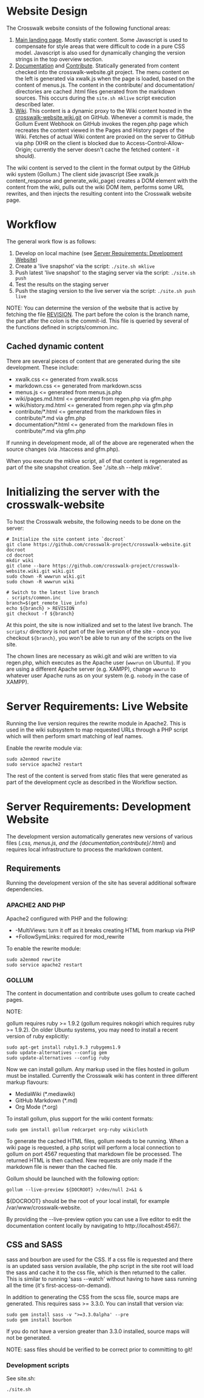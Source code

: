 # Website Design

The Crosswalk website consists of the following functional areas:

1.  [Main landing page](https://crosswalk-project.org). Mostly
static content. Some Javascript is used to compensate for style
areas that were difficult to code in a pure CSS model. Javascript
is also used for dynamically changing the version strings in the top
overview section.
2.  [Documentation](https://crosswalk-project.org/#documentation)
and [Contribute](https://crosswalk-project.org/#contribute). Statically
generated from content checked into the crosswalk-website.git project.
The menu content on the left is generated via xwalk.js when the page
is loaded, based on the content of menus.js. The content in the
contribute/ and documentation/ directories are cached .html files
generated from the markdown sources. This occurs during the
`site.sh mklive` script execution described later.
3.  [Wiki](https://crosswalk-project.org/#wiki). This content is a
dynamic proxy to the Wiki content hosted in the
[crosswalk-website.wiki.git](https://github.com/crosswalk-project/crosswalk-website.wiki.git)
on GitHub. Whenever a commit is made, the Gollum Event Webhook on
GitHub invokes the regen.php page which recreates the content viewed
in the Pages and History pages of the Wiki. Fetches of actual Wiki
content are proxied on the server to GitHub via php (XHR on the client
is blocked due to Access-Control-Allow-Origin; currently the server
doesn't cache the fetched content - it should).

The wiki content is served to the client in the format output by the
GitHub wiki system (Gollum.) The client side javascript (See xwalk.js
content_response and generate_wiki_page) creates a DOM element with
the content from the wiki, pulls out the wiki DOM item, performs some
URL rewrites, and then injects the resulting content into the Crosswalk
website page.

# Workflow

The general work flow is as follows:

1.  Develop on local machine (see
[Server Requirements: Development Website](#server-requirements-development-website))
2.  Create a 'live snapshot' via the script: `./site.sh mklive`
3.  Push latest 'live snapshot' to the staging server via the script:
`./site.sh push`
4.  Test the results on the staging server
5.  Push the staging version to the live server via the script:
`./site.sh push live`

NOTE: You can determine the version of the website that is active by
fetching the file [REVISION](https://crosswalk-project.org/REVISION).
The part before the colon is the branch name, the part after the colon
is the commit-id. This file is queried by several of the functions
defined in scripts/common.inc.

## Cached dynamic content

There are several pieces of content that are generated during the site
development. These include:

*   xwalk.css <= generated from xwalk.scss
*   markdown.css <= generated from markdown.scss
*   menus.js <= generated from menus.js.php
*   wiki/pages.md.html <= generated from regen.php via gfm.php
*   wiki/history.md.html <= generated from regen.php via gfm.php
*   contribute/\*.html <= generated from the markdown files in
contribute/*.md via gfm.php
*   documentation/\*.html <= generated from the markdown files in
contribute/*.md via gfm.php

If running in development mode, all of the above are regenerated when
the source changes (via .htaccess and gfm.php).

When you execute the mklive script, all of that content is regenerated
as part of the site snapshot creation. See './site.sh --help mklive'.

# Initializing the server with the crosswalk-website

To host the Crosswalk website, the following needs to be done on the server:

    # Initialize the site content into `docroot`
    git clone https://github.com/crosswalk-project/crosswalk-website.git docroot
    cd docroot
    mkdir wiki
    git clone --bare https://github.com/crosswalk-project/crosswalk-website.wiki.git wiki.git
    sudo chown -R wwwrun wiki.git
    sudo chown -R wwwrun wiki

    # Switch to the latest live branch
    . scripts/common.inc
    branch=$(get_remote_live_info)
    echo ${branch} > REVISION
    git checkout -f ${branch}

At this point, the site is now initialized and set to the latest
live branch. The `scripts/` directory is not part of the live version
of the site - once you checkout `${branch}`, you won't be able to run
any of the scripts on the live site.

The chown lines are necessary as wiki.git and wiki are written to
via regen.php, which executes as the Apache user (`wwwrun` on Ubuntu).
If you are using a different Apache server (e.g. XAMPP), change
`wwwrun` to whatever user Apache runs as on your system (e.g. `nobody`
in the case of XAMPP).

# Server Requirements: Live Website

Running the live version requires the rewrite module in Apache2.
This is used in the wiki subsystem to map requested URLs through
a PHP script which will then perform smart matching of leaf names.

Enable the rewrite module via:

    sudo a2enmod rewrite
    sudo service apache2 restart

The rest of the content is served from static files that were generated
as part of the development cycle as described in the Workflow section.

# Server Requirements: Development Website

The development version automatically generates new versions of
various files (*.css, menus.js, and the {documentation,contribute}/*.html)
and requires local infrastructure to process the markdown content.

## Requirements

Running the development version of the site has several additional
software dependencies.

### APACHE2 AND PHP

Apache2 configured with PHP and the following:

*   -MultiViews: turn it off as it breaks creating HTML from markup via PHP
*   +FollowSymLinks: required for mod_rewrite

To enable the rewrite module:

    sudo a2enmod rewrite
    sudo service apache2 restart

### GOLLUM

The content in documentation and contribute uses gollum to create
cached pages.

NOTE:

gollum requires ruby >= 1.9.2 (gollum requires nokogiri which requires
ruby >= 1.9.2). On older Ubuntu systems, you may need to install a recent
version of ruby explicitly:

    sudo apt-get install ruby1.9.3 rubygems1.9
    sudo update-alternatives --config gem
    sudo update-alternatives --config ruby

Now we can install gollum. Any markup used in the files hosted in
gollum must be installed. Currently the Crosswalk wiki has content
in three different markup flavours:

*   MediaWiki (*.mediawiki)
*   GitHub Markdown (*.md)
*   Org Mode (*.org)

To install gollum, plus support for the wiki content formats:

    sudo gem install gollum redcarpet org-ruby wikicloth

To generate the cached HTML files, gollum needs to be running. When a
wiki page is requested, a php script will perform a local connection
to gollum on port 4567 requesting that markdown file be processed.
The returned HTML is then cached. New requests are only made if the
markdown file is newer than the cached file.

Gollum should be launched with the following option:

    gollum --live-preview ${DOCROOT} >/dev/null 2>&1 &

${DOCROOT} should be the root of your local install, for example
/var/www/crosswalk-website.

By providing the --live-preview option you can use a live editor to
edit the documentation content locally by navigating to
http://localhost:4567/.

## CSS and SASS

sass and bourbon are used for the CSS. If a css file is requested and
there is an updated sass version available, the php script in the site
root will load the sass and cache it to the css file, which is then
returned to the caller. This is similar to running 'sass --watch'
without having to have sass running all the time (it's first-access-on-demand).

In addition to generating the CSS from the scss file, source maps are
generated. This requires sass >= 3.3.0. You can install that version via:

    sudo gem install sass -v ">=3.3.0alpha' --pre
    sudo gem install bourbon

If you do not have a version greater than 3.3.0 installed, source maps
will not be generated.

NOTE:
sass files should be verified to be correct prior to committing to git!

### Development scripts

See site.sh:

    ./site.sh
